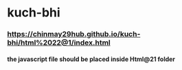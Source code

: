 # kuch-bhi
###   https://chinmay29hub.github.io/kuch-bhi/html%2022@1/index.html


#### the javascript file should be placed inside Html@21 folder

